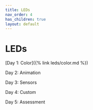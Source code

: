 ```yaml
---
title: LEDs
nav_order: 4
has_children: true
layout: default
---
```


# LEDs

[Day 1: Color]({% link leds/color.md %})

Day 2: Animation

Day 3: Sensors

Day 4: Custom

Day 5: Assessment
